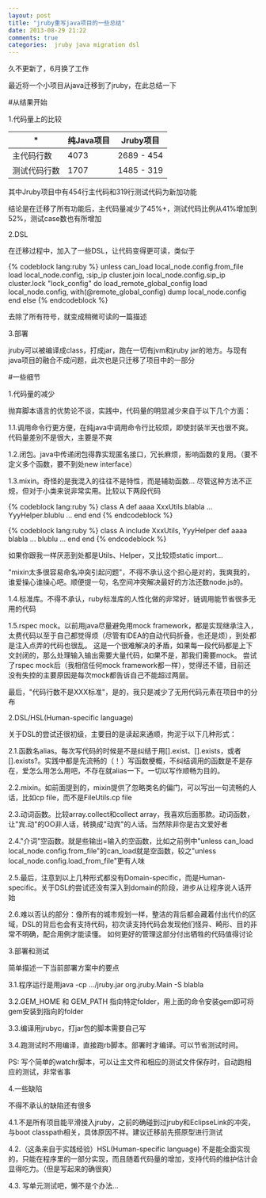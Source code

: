 ```yaml
---
layout: post
title: "jruby重写java项目的一些总结"
date: 2013-08-29 21:22
comments: true
categories:  jruby java migration dsl
---
```

久不更新了，6月换了工作

最近将一个小项目从java迁移到了jruby，在此总结一下

#从结果开始

1.代码量上的比较

| *        		| 纯Java项目 	| Jruby项目 	 |
| ------------- | ------------- | ---------- |
| 主代码行数		| 4073			| 2689 - 454 |
| 测试代码行数	| 1707			| 1485 - 319 |

其中Jruby项目中有454行主代码和319行测试代码为新加功能

结论是在迁移了所有功能后，主代码量减少了45%+，测试代码比例从41%增加到52%，测试case数也有所增加

2.DSL

在迁移过程中，加入了一些DSL，让代码变得更可读，类似于

{% codeblock lang:ruby %}
unless can_load local_node.config.from_file
	load local_node.config, :sip_ip
	cluster.join local_node.config.sip_ip
	cluster.lock "lock_config" do
		load_remote_global_config
		load local_node.config, with(@remote_global_config)
		dump local_node.config
	end
else
{% endcodeblock %}

去除了所有符号，就变成稍微可读的一篇描述

3.部署

jruby可以被编译成class，打成jar，跑在一切有jvm和jruby jar的地方。与现有java项目的融合不成问题，此次也是只迁移了项目中的一部分

#一些细节

1.代码量的减少

抛弃脚本语言的优势论不谈，实践中，代码量的明显减少来自于以下几个方面：

   1.1.调用命令行更方便，在纯java中调用命令行比较烦，即使封装半天也很不爽。代码量差别不是很大，主要是不爽

   1.2.闭包。java中传递闭包得靠实现匿名接口，冗长麻烦，影响函数的复用。（要不定义多个函数，要不到处new interface）

   1.3.mixin。奇怪的是我混入的往往不是特性，而是辅助函数... 尽管这种方法不正规，但对于小类来说非常实用。比较以下两段代码

{% codeblock lang:ruby %}
class A
	def aaaa
		XxxUtils.blabla ...
		YyyHelper.blublu ...
	end
end
{% endcodeblock %}

{% codeblock lang:ruby %}
class A
	include XxxUtils, YyyHelper
	def aaaa
		blabla ...
		blublu ...
	end
end
{% endcodeblock %}

   如果你跟我一样厌恶到处都是Utils、Helper，又比较烦static import...

   "mixin太多很容易命名冲突引起问题"，不得不承认这个担心是对的，我爽我的，谁爱操心谁操心吧。顺便提一句，名空间冲突解决最好的方法还数node.js的。

   1.4.标准库。不得不承认，ruby标准库的人性化做的非常好，链调用能节省很多无用的代码

   1.5.rspec mock。以前用java尽量避免用mock framework，都是实现继承注入，太费代码以至于自己都觉得烦（尽管有IDEA的自动代码折叠，也还是烦），到处都是注入点弄的代码也很乱。
   这是一个很难解决的矛盾，如果每一段代码都是上下文封闭的，那么处理输入输出需要大量代码，如果不是，那我们需要mock。
   尝试了rspec mock后（我相信任何mock framework都一样），觉得还不错，目前还没有失控的主要原因是每次mock都告诉自己不能超过两层。

   最后，"代码行数不是XXX标准"，是的，我只是减少了无用代码元素在项目中的分布

2.DSL/HSL(Human-specific language)

关于DSL的尝试还很初级，主要目的是读起来通顺，拘泥于以下几种形式：

   2.1.函数名alias。每次写代码的时候是不是纠结于用[].exist、[].exists，或者[].exists?。实践中都是先流畅的（！）写函数梗概，不纠结调用的函数是不是存在，爱怎么用怎么用吧，不存在就alias一下。一切以写作顺畅为目的。

   2.2.mixin。如前面提到的，mixin提供了忽略类名的偏门，可以写出一句流畅的人话，比如cp file，而不是FileUtils.cp file

   2.3.动词函数。比较array.collect和collect array，我喜欢后面那款。动词函数，让"宾.动"的OO非人话，转换成"动宾"的人话。当然除非你是古文爱好者

   2.4."介词"空函数。就是些输出=输入的空函数，比如之前例中"unless can_load local_node.config.from_file"的can_load就是空函数，较之"unless local_node.config.load_from_file"更有人味

   2.5.最后，注意到以上几种形式都没有Domain-specific，而是Human-specific。关于DSL的尝试还没有深入到domain的阶段，进步从让程序说人话开始

   2.6.难以否认的部分：像所有的城市规划一样，整洁的背后都会藏着付出代价的区域，DSL的背后也会有支持代码，初次读支持代码会发现他们怪异、畸形、目的非常不明确，配合用例才能读懂。
   如何更好的管理这部分付出牺牲的代码值得讨论

3.部署和测试

简单描述一下当前部署方案中的要点

   3.1.程序运行是用java -cp .../jruby.jar org.jruby.Main -S blabla

   3.2.GEM_HOME 和 GEM_PATH 指向特定folder，用上面的命令安装gem即可将gem安装到指向的folder

   3.3.编译用jrubyc，打jar包的脚本需要自己写

   3.4.跑测试时不用编译，直接跑rb脚本。部署时才编译。可以节省测试时间。

   PS: 写个简单的watchr脚本，可以让主文件和相应的测试文件保存时，自动跑相应的测试，非常省事

4.一些缺陷

不得不承认的缺陷还有很多

   4.1.不是所有项目能平滑接入jruby，之前的确碰到过jruby和EclipseLink的冲突，与boot classpath相关，具体原因不祥。建议迁移前先搭原型进行测试

   4.2.（这条来自于实践经验）HSL(Human-specific language) 不是能全面实现的，只能在程序里的一部分实现，而且随着代码量的增加，支持代码的维护估计会显得吃力。（但是写起来的确很爽）

   4.3. 写单元测试吧，懒不是个办法...